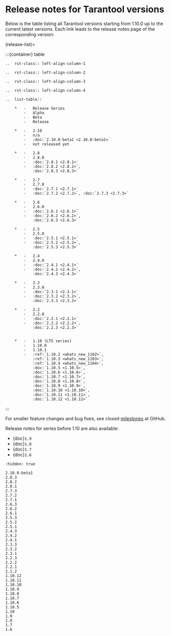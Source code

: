 # Release notes for Tarantool versions

Below is the table listing all Tarantool versions starting from 1.10.0 up to
the current latest versions.
Each link leads to the release notes page of the corresponding version:

(release-list)=

:::{container} table
```{eval-rst}
..  rst-class:: left-align-column-1
```

```{eval-rst}
..  rst-class:: left-align-column-2
```

```{eval-rst}
..  rst-class:: left-align-column-3
```

```{eval-rst}
..  rst-class:: left-align-column-4
```

```{eval-rst}
..  list-table::

    *   -   Release Series
        -   Alpha
        -   Beta
        -   Release

    *   -   2.10
        -   n/a
        -   :doc:`2.10.0-beta1 <2.10.0-beta1>`
        -   not released yet

    *   -   2.8
        -   2.8.0
        -   :doc:`2.8.1 <2.8.1>`
        -   :doc:`2.8.2 <2.8.2>`,
            :doc:`2.8.3 <2.8.3>`

    *   -   2.7
        -   2.7.0
        -   :doc:`2.7.1 <2.7.1>`
        -   :doc:`2.7.2 <2.7.2>`, :doc:`2.7.3 <2.7.3>`

    *   -   2.6
        -   2.6.0
        -   :doc:`2.6.1 <2.6.1>`
        -   :doc:`2.6.2 <2.6.2>`,
            :doc:`2.6.3 <2.6.3>`

    *   -   2.5
        -   2.5.0
        -   :doc:`2.5.1 <2.5.1>`
        -   :doc:`2.5.2 <2.5.2>`,
            :doc:`2.5.3 <2.5.3>`

    *   -   2.4
        -   2.4.0
        -   :doc:`2.4.1 <2.4.1>`
        -   :doc:`2.4.2 <2.4.2>`,
            :doc:`2.4.3 <2.4.3>`

    *   -   2.3
        -   2.3.0
        -   :doc:`2.3.1 <2.3.1>`
        -   :doc:`2.3.2 <2.3.2>`,
            :doc:`2.3.3 <2.3.3>`

    *   -   2.2
        -   2.2.0
        -   :doc:`2.2.1 <2.2.1>`
        -   :doc:`2.2.2 <2.2.2>`,
            :doc:`2.2.3 <2.2.3>`


    *   -   1.10 (LTS series)
        -   1.10.0
        -   1.10.1
        -   :ref:`1.10.2 <whats_new_1102>`,
            :ref:`1.10.3 <whats_new_1103>`,
            :ref:`1.10.4 <whats_new_1104>`,
            :doc:`1.10.5 <1.10.5>`,
            :doc:`1.10.6 <1.10.6>`,
            :doc:`1.10.7 <1.10.7>`,
            :doc:`1.10.8 <1.10.8>`,
            :doc:`1.10.9 <1.10.9>`,
            :doc:`1.10.10 <1.10.10>`,
            :doc:`1.10.11 <1.10.11>`,
            :doc:`1.10.12 <1.10.12>`
```
:::

For smaller feature changes and bug fixes, see closed
[milestones](https://github.com/tarantool/tarantool/milestones?state=closed)
at GitHub.

Release notes for series before 1.10 are also available:

- {doc}`1.9`
- {doc}`1.8`
- {doc}`1.7`
- {doc}`1.6`

```{toctree}
:hidden: true

2.10.0-beta1
2.8.3
2.8.2
2.8.1
2.7.3
2.7.2
2.7.1
2.6.3
2.6.2
2.6.1
2.5.3
2.5.2
2.5.1
2.4.3
2.4.2
2.4.1
2.3.3
2.3.2
2.3.1
2.2.3
2.2.2
2.2.1
2.1.2
1.10.12
1.10.11
1.10.10
1.10.9
1.10.8
1.10.7
1.10.6
1.10.5
1.10
1.9
1.8
1.7
1.6
```
